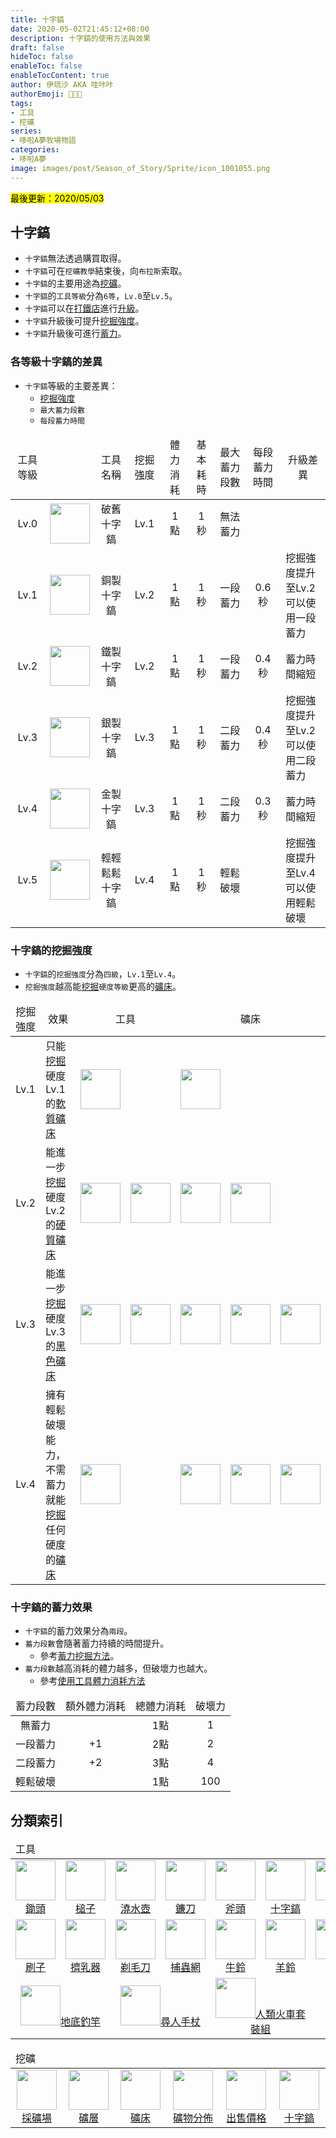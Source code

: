 ```yaml
---
title: 十字鎬
date: 2020-05-02T21:45:12+08:00
description: 十字鎬的使用方法與效果
draft: false
hideToc: false
enableToc: false
enableTocContent: true
author: 伊琉沙 AKA 哇咔咔
authorEmoji: 👩🏿‍🚀
tags: 
- 工具
- 挖礦
series:
- 哆啦A夢牧場物語
categories:
- 哆啦A夢
image: images/post/Season_of_Story/Sprite/icon_1001055.png
---
```

<mark>最後更新：2020/05/03</mark>

## 十字鎬
+ `十字鎬`無法透過購買取得。
+ `十字鎬`可在`挖礦教學`結束後，向`布拉斯`索取。
+ `十字鎬`的主要用途為[挖礦](../doraemon-story-live-mining)。
+ `十字鎬`的`工具等級`分為`6等`，`Lv.0`至`Lv.5`。
+ `十字鎬`可以在[打鐵店](../doraemon-story-shop-21100-anvil-blacksmith-shop)進行[升級](../doraemon-story-shop-21100-anvil-blacksmith-shop/#升級工具)。
+ `十字鎬`升級後可提升[挖掘強度](../doraemon-story-tool-pick/#十字鎬的挖掘強度)。
+ `十字鎬`升級後可進行[蓄力](../doraemon-story-tool-pick/#十字鎬的蓄力效果)。

### 各等級十字鎬的差異
+ `十字鎬`等級的主要差異：
    + [挖掘強度](../doraemon-story-tool-pick/#十字鎬的挖掘強度)
    + `最大蓄力段數`
    + `每段蓄力時間`

<table>
    <thead>
        <tr>
            <td align="center">工具等級</td>
            <td align="center"></td>
            <td align="center">工具名稱</td>
            <td align="center">挖掘強度</td>
            <td align="center">體力消耗</td>
            <td align="center">基本耗時</td>
            <td align="center">最大蓄力段數</td>
            <td align="center">每段蓄力時間</td>
             <td align="center">升級差異</td>
        </tr>
    </thead>
    <tr>
        <td align="center">Lv.0</td>
        <td align="center"><img width="64px" src= "/images/post/Season_of_Story/Sprite/icon_1001050.png"></td>
        <td align="center">破舊十字鎬</td>
        <td align="center">Lv.1</td>
        <td align="center">1點</td>
        <td align="center">1秒</td>
        <td align="center">無法蓄力</td>
        <td align="center"></td>
        <td align="center"></td>
    </tr>
    <tr>
        <td align="center">Lv.1</td>
        <td align="center"><img width="64px" src= "/images/post/Season_of_Story/Sprite/icon_1001051.png"></td>
        <td align="center">銅製十字鎬</td>
        <td align="center">Lv.2</td>
        <td align="center">1點</td>
        <td align="center">1秒</td>
        <td align="center">一段蓄力</td>
        <td align="center">0.6秒</td>
        <td class="breadcrumb">挖掘強度提升至Lv.2<br>可以使用一段蓄力</td>
    </tr>
    <tr>
        <td align="center">Lv.2</td>
        <td align="center"><img width="64px" src= "/images/post/Season_of_Story/Sprite/icon_1001052.png"></td>
        <td align="center">鐵製十字鎬</td>
        <td align="center">Lv.2</td>
        <td align="center">1點</td>
        <td align="center">1秒</td>
        <td align="center">一段蓄力</td>
        <td align="center">0.4秒</td>
        <td class="breadcrumb">蓄力時間縮短</td>
    </tr>
    <tr>
        <td align="center">Lv.3</td>
        <td align="center"><img width="64px" src= "/images/post/Season_of_Story/Sprite/icon_1001053.png"></td>
        <td align="center">銀製十字鎬</td>
        <td align="center">Lv.3</td>
        <td align="center">1點</td>
        <td align="center">1秒</td>
        <td align="center">二段蓄力</td>
        <td align="center">0.4秒</td>
        <td class="breadcrumb">挖掘強度提升至Lv.2<br>可以使用二段蓄力</td>
    </tr>
    <tr>
        <td align="center">Lv.4</td>
        <td align="center"><img width="64px" src= "/images/post/Season_of_Story/Sprite/icon_1001054.png"></td>
        <td align="center">金製十字鎬</td>
        <td align="center">Lv.3</td>
        <td align="center">1點</td>
        <td align="center">1秒</td>
        <td align="center">二段蓄力</td>
        <td align="center">0.3秒</td>
        <td class="breadcrumb">蓄力時間縮短</td>
    </tr>
    <tr>
        <td align="center">Lv.5</td>
        <td align="center"><img width="64px" src= "/images/post/Season_of_Story/Sprite/icon_1001055.png"></td>
        <td align="center">輕輕鬆鬆十字鎬</td>
        <td align="center">Lv.4</td>
        <td align="center">1點</td>
        <td align="center">1秒</td>
        <td align="center">輕鬆破壞</td>
        <td align="center"></td>
        <td class="breadcrumb">挖掘強度提升至Lv.4<br>可以使用輕鬆破壞</td>
    </tr>
</table>

### 十字鎬的挖掘強度
+ `十字鎬`的`挖掘強度`分為`四級`，`Lv.1`至`Lv.4`。
+ `挖掘強度`越高能[挖掘](../doraemon-story-live-mining/#礦床挖掘)`硬度等級`更高的[礦床](../doraemon-story-live-mining/#礦床)。
<table>
    <thead>
        <tr>
            <td align="center">挖掘強度</td>
            <td align="center">效果</td>
            <td align="center" colspan="2">工具</td>
            <td align="center" colspan="3">礦床</td>
        </tr>
    </thead>
    <tr>
        <td align="center">Lv.1</td>
        <td>只能<a a href="../doraemon-story-live-mining/#礦床挖掘">挖掘</a>硬度Lv.1的<a a href="../doraemon-story-live-mining/#礦床">軟質礦床</a></td>
        <td align="center"><img width="64px" src= "/images/post/Season_of_Story/Sprite/icon_1001050.png"></td>
        <td align="center"></td>
        <td align="center"><img width="64px" src= "/images/post/Season_of_Story/Sprite/ground_90310102.png"></td>
        <td align="center"></td>
        <td align="center"></td>
    </tr>
    <tr>
        <td align="center">Lv.2</td>
        <td>能進一步<a a href="../doraemon-story-live-mining/#礦床挖掘">挖掘</a>硬度Lv.2的<a a href="../doraemon-story-live-mining/#礦床">硬質礦床</a></td>
        <td align="center"><img width="64px" src= "/images/post/Season_of_Story/Sprite/icon_1001051.png"></td>
        <td align="center"><img width="64px" src= "/images/post/Season_of_Story/Sprite/icon_1001052.png"></td>
        <td align="center"><img width="64px" src= "/images/post/Season_of_Story/Sprite/ground_90310102.png"></td>
        <td align="center"><img width="64px" src= "/images/post/Season_of_Story/Sprite/ground_90310101.png"></td>
        <td align="center"></td>
    </tr>
    <tr>
        <td align="center">Lv.3</td>
        <td>能進一步<a a href="../doraemon-story-live-mining/#礦床挖掘">挖掘</a>硬度Lv.3的<a a href="../doraemon-story-live-mining/#礦床">黑色礦床</a></td>
        <td align="center"><img width="64px" src= "/images/post/Season_of_Story/Sprite/icon_1001053.png"></td>
        <td align="center"><img width="64px" src= "/images/post/Season_of_Story/Sprite/icon_1001054.png"></td>
        <td align="center"><img width="64px" src= "/images/post/Season_of_Story/Sprite/ground_90310102.png"></td>
        <td align="center"><img width="64px" src= "/images/post/Season_of_Story/Sprite/ground_90310101.png"></td>
        <td align="center"><img width="64px" src= "/images/post/Season_of_Story/Sprite/ground_90310100.png"></td>
    </tr>
    <tr>
        <td align="center">Lv.4</td>
        <td>擁有輕鬆破壞能力，不需蓄力就能<a a href="../doraemon-story-live-mining/#礦床挖掘">挖掘</a>任何硬度的<a a href="../doraemon-story-live-mining/#礦床">礦床</a></td>
        <td align="center"><img width="64px" src= "/images/post/Season_of_Story/Sprite/icon_1001055.png"></td>
        <td align="center"></td>
        <td align="center"><img width="64px" src= "/images/post/Season_of_Story/Sprite/ground_90310102.png"></td>
        <td align="center"><img width="64px" src= "/images/post/Season_of_Story/Sprite/ground_90310101.png"></td>
        <td align="center"><img width="64px" src= "/images/post/Season_of_Story/Sprite/ground_90310100.png"></td>
    </tr>
</table>

### 十字鎬的蓄力效果
+ `十字鎬`的蓄力效果分為`兩段`。
+ `蓄力段數`會隨著蓄力持續的時間提升。
    + 參考[蓄力挖掘方法](../doraemon-story-mod-ground/#蓄力挖掘方法)。
+ `蓄力段數`越高消耗的體力越多，但破壞力也越大。
    + 參考[使用工具體力消耗方法](../doraemon-story-mod-ground/#使用工具體力消耗方法)

<table>
    <thead>
        <tr>
            <td align="center">蓄力段數</td>            
            <td align="center">額外體力消耗</td>
            <td align="center">總體力消耗</td>
            <td align="center">破壞力</td>
        </tr>
    </thead>
    <tr>
        <td align="center">無蓄力</td>
        <td align="center"></td>
        <td align="center">1點</td>
        <td align="center">1</td>
    </tr>
    <tr>
        <td align="center">一段蓄力</td>
        <td align="center">+1</td>
        <td align="center">2點</td>
        <td align="center">2</td>
    </tr>
    <tr>
        <td align="center">二段蓄力</td>
        <td align="center">+2</td>
        <td align="center">3點</td>
        <td align="center">4</td>
    </tr>
    <tr>
        <td align="center">輕鬆破壞</td>
        <td align="center"></td>
        <td align="center">1點</td>
        <td align="center">100</td>
    </tr>
</table>

## 分類索引
<table>
    <thead>
        <tr>
            <td colspan="8">工具</td>
            <td colspan="3">升級與販售商店</td>
        </tr>
    </thead>
    <tr>
        <td align="center"><a href="../doraemon-story-tool-hoe"><img width="64px" src= "/images/post/Season_of_Story/Sprite/icon_1001005.png">鋤頭</a></td>
        <td align="center"><a href="../doraemon-story-tool-hammer"><img width="64px" src= "/images/post/Season_of_Story/Sprite/icon_1001015.png">槌子</a></td>
        <td align="center"><a href="../doraemon-story-tool-watering-can"><img width="64px" src= "/images/post/Season_of_Story/Sprite/icon_1001025.png">澆水壺</a></td>
        <td align="center"><a href="../doraemon-story-tool-scythe"><img width="64px" src= "/images/post/Season_of_Story/Sprite/icon_1001035.png">鐮刀</a></td>        
        <td align="center"><a href="../doraemon-story-tool-axe"><img width="64px" src= "/images/post/Season_of_Story/Sprite/icon_1001045.png">斧頭</a></td>
        <td align="center"><a href="../doraemon-story-tool-pick"><img width="64px" src= "/images/post/Season_of_Story/Sprite/icon_1001055.png">十字鎬</a></td>
        <td align="center"><a href="../doraemon-story-tool-rod"><img width="64px" src= "/images/post/Season_of_Story/Sprite/icon_1001065.png">釣竿</a></td>
        <td align="center"></td>
        <td align="center"><a href="../doraemon-story-shop-21100-anvil-blacksmith-shop/#升級工具"><img width="64px" src= "/images/post/Season_of_Story/Building/21100.png">打鐵店</a></td>
        <td align="center"></td>
        <td align="center"></td>
    </tr>
    <tr>
        <td align="center"><a href="../doraemon-story-tool-livestock#刷子"><img width="64px" src= "/images/post/Season_of_Story/Sprite/icon_1001110.png">刷子</a></td>
        <td align="center"><a href="../doraemon-story-tool-livestock#擠乳器"><img width="64px" src= "/images/post/Season_of_Story/Sprite/icon_1001120.png">擠乳器</a></td>
        <td align="center"><a href="../doraemon-story-tool-livestock#剃毛刀"><img width="64px" src= "/images/post/Season_of_Story/Sprite/icon_1001130.png">剃毛刀</a></td>
        <td align="center"><a href="../"><img width="64px" src= "/images/post/Season_of_Story/Sprite/icon_1001140.png">捕蟲網</a></td>
        <td align="center"><a href="../doraemon-story-tool-livestock/#牛鈴的功能"><img width="64px" src= "/images/post/Season_of_Story/Sprite/icon_1001150.png">牛鈴</a></td>
        <td align="center"><a href="../doraemon-story-tool-livestock/#羊鈴的功能"><img width="64px" src= "/images/post/Season_of_Story/Sprite/icon_1001151.png">羊鈴</a></td>
        <td align="center"><a href="../doraemon-story-tool-livestock/#雞鈴的功能"><img width="64px" src= "/images/post/Season_of_Story/Sprite/icon_1001152.png">雞鈴</a></td>
        <td align="center"><a href="../doraemon-story-tool-livestock/#引導鈴的功能"><img width="64px" src= "/images/post/Season_of_Story/Sprite/icon_1001153.png">引導鈴</a></td>
        <td align="center"><a href="../doraemon-story-shop-20700-knick-knacks-general-store/#工具"><img width="64px" src= "/images/post/Season_of_Story/Building/20700.png">雜貨店</a></td>
        <td align="center"><a href="../doraemon-story-shop-20500-gouter-mawk-livestock/#工具"><img width="64px" src= "/images/post/Season_of_Story/Building/20500.png">動物商店</a></td>
        <td align="center"><a href="../doraemon-story-shop-20200-cuckoo-house-chickens/#工具"><img width="64px" src= "/images/post/Season_of_Story/Building/20200.png">小雞商店</a></td>
    </tr>
    <tr>
        <td align="center" colspan="2"><a href="../doraemon-story-tool-land-fishing-rod"><img width="64px" src= "/images/post/Season_of_Story/Sprite/icon_1001066.png">地底釣竿</a></td>
        <td align="center" colspan="2"><a href="../doraemon-story-tool-secret-gadget/#尋人手杖"><img width="64px" src= "/images/post/Season_of_Story/Sprite/icon_1002030.png">尋人手杖</a></td>
        <td align="center" colspan="2"><a href="../doraemon-story-tool-secret-gadget/#人類火車套裝組"><img width="64px" src= "/images/post/Season_of_Story/Sprite/icon_1002010.png">人類火車套裝組</a></td>
        <td align="center" colspan="2"><a href="../doraemon-story-tool-secret-gadget/#石頭帽"><img width="64px" src= "/images/post/Season_of_Story/Sprite/icon_1002100.png">石頭帽</a></td>
        <td align="center" colspan="2"><a href="../doraemon-story-shop-21400-koropokkur-shop/#秘密道具"><img width="64px" src= "/images/post/Season_of_Story/Building/10500-21400.png">克魯波克魯小店</a></td>
        <td align="center"></td>
    </tr>
</table>

<table>
    <thead>
        <tr>
            <td colspan="10">挖礦</td>
        </tr>
    </thead>
    <tr>
        <td align="center"><a href="../doraemon-story-live-mining/#採礦場"><img width="64px" src= "/images/post/Season_of_Story/Sprite/icon_1001050.png">採礦場</a></td>
        <td align="center"><a href="../doraemon-story-live-mining/#礦層"><img width="64px" src= "/images/post/Season_of_Story/Sprite/ground_90310104.png">礦層</a></td>
        <td align="center"><a href="../doraemon-story-live-mining/#礦床"><img width="64px" src= "/images/post/Season_of_Story/Sprite/ground_90310102.png">礦床</a></td>
        <td align="center"><a href="../doraemon-story-live-mining-mine-item"><img width="64px" src= "/images/post/Season_of_Story/Sprite/ground_90310103.png">礦物分佈</a></td>        
        <td align="center"><a href="../doraemon-story-shipping-mine"><img width="64px" src= "/images/post/Season_of_Story/Sprite/icon_4001007.png">出售價格</a></td>
        <td align="center"><a href="../doraemon-story-tool-pick"><img width="64px" src= "/images/post/Season_of_Story/Sprite/icon_1001055.png">十字鎬</a></td>
    </tr>
</table>
